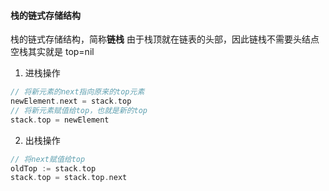 #### 栈的链式存储结构
栈的链式存储结构，简称**链栈**
由于栈顶就在链表的头部，因此链栈不需要头结点
空栈其实就是 top=nil
1. 进栈操作
``` go
// 将新元素的next指向原来的top元素
newElement.next = stack.top
// 将新元素赋值给top，也就是新的top
stack.top = newElement
```
2. 出栈操作
``` go
// 将next赋值给top
oldTop := stack.top
stack.top = stack.top.next
```